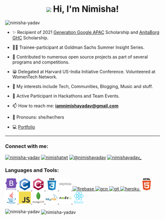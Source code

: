<!---
nimisha-yadav/nimisha-yadav is a ✨ special ✨ repository because its `README.md` (this file) appears on your GitHub profile.
You can click the Preview link to take a look at your changes.
--->

<h1 align="center"><img src="https://c.tenor.com/SNL9_xhZl9oAAAAj/waving-hand-joypixels.gif" width="45px"> Hi, I'm Nimisha!</h1>
<p align="left"> <img src="https://komarev.com/ghpvc/?username=nimisha-yadav&label=Profile%20Views&color=0e75b6&style=flat" alt="nimisha-yadav" /> </p>

- ✨ Recipient of 2021 [Generation Google APAC](https://buildyourfuture.withgoogle.com/scholarships/google-scholarship-recipients/) Scholarship and [AnitaBorg GHC](https://ghc.anitab.org/) Scholarship.

- 👩‍💻 Trainee-participant at Goldman Sachs Summer Insight Series.
-  📍 Contributed to numerous open source projects as part of several programs and competitions.
- 😀 Delegated at Harvard US-India Initiative Conference. Volunteered at WomenTech Network.
- 🚀 My interests include Tech, Communities, Blogging, Music and stuff.
- 🤝 Active Participant in Hackathons and Team Events.
- 📫 How to reach me: **iamnimishayadav@gmail.com**
- 💠 Pronouns: she/her/hers
- 💻 [Portfolio](https://nimisha-yadav.web.app)

<hr>
<h3 align="left">Connect with me:</h3>
<p align="left">
<a href="https://linkedin.com/in/nimisha-yadav" target="blank"><img align="center" src="https://raw.githubusercontent.com/rahuldkjain/github-profile-readme-generator/master/src/images/icons/Social/linked-in-alt.svg" alt="nimisha-yadav" height="27" width="40" /></a>
<a href="https://twitter.com/nimisha_y" target="blank"><img align="center" src="https://raw.githubusercontent.com/rahuldkjain/github-profile-readme-generator/master/src/images/icons/Social/twitter.svg" alt="nimishatwt" height="30" width="40" /></a>
<a href="https://medium.com/@nimishayadav" target="blank"><img align="center" src="https://cdn.jsdelivr.net/npm/simple-icons@3.1.0/icons/medium.svg" alt="@nimishayadav" height="30" width="40" /></a>
<a href="https://instagram.com/nimishayadav_" target="blank"><img align="center" src="https://raw.githubusercontent.com/rahuldkjain/github-profile-readme-generator/master/src/images/icons/Social/instagram.svg" alt="nimishayadav_" height="30" width="40" /></a>
</p>
<h3 align="left">Languages and Tools:</h3>
<p align="left"> <a href="https://getbootstrap.com" target="_blank"> <img src="https://raw.githubusercontent.com/devicons/devicon/master/icons/bootstrap/bootstrap-plain-wordmark.svg" alt="bootstrap" width="40" height="40"/> </a> <a href="https://www.cprogramming.com/" target="_blank"> <img src="https://raw.githubusercontent.com/devicons/devicon/master/icons/c/c-original.svg" alt="c" width="40" height="40"/> </a> <a href="https://www.w3schools.com/cpp/" target="_blank"> <img src="https://raw.githubusercontent.com/devicons/devicon/master/icons/cplusplus/cplusplus-original.svg" alt="cplusplus" width="40" height="40"/> </a> <a href="https://www.w3schools.com/css/" target="_blank"> <img src="https://raw.githubusercontent.com/devicons/devicon/master/icons/css3/css3-original-wordmark.svg" alt="css3" width="40" height="40"/> </a> <a href="https://expressjs.com" target="_blank"> <img src="https://raw.githubusercontent.com/devicons/devicon/master/icons/express/express-original-wordmark.svg" alt="express" width="40" height="40"/> </a> <a href="https://firebase.google.com/" target="_blank"> <img src="https://www.vectorlogo.zone/logos/firebase/firebase-icon.svg" alt="firebase" width="40" height="40"/> </a> <a href="https://cloud.google.com" target="_blank"> <img src="https://www.vectorlogo.zone/logos/google_cloud/google_cloud-icon.svg" alt="gcp" width="40" height="40"/> </a> <a href="https://git-scm.com/" target="_blank"> <img src="https://www.vectorlogo.zone/logos/git-scm/git-scm-icon.svg" alt="git" width="40" height="40"/> </a> <a href="https://heroku.com" target="_blank"> <img src="https://www.vectorlogo.zone/logos/heroku/heroku-icon.svg" alt="heroku" width="40" height="40"/> </a> <a href="https://www.w3.org/html/" target="_blank"> <img src="https://raw.githubusercontent.com/devicons/devicon/master/icons/html5/html5-original-wordmark.svg" alt="html5" width="40" height="40"/> </a> <a href="https://www.java.com" target="_blank"> <img src="https://raw.githubusercontent.com/devicons/devicon/master/icons/java/java-original.svg" alt="java" width="40" height="40"/> </a> <a href="https://developer.mozilla.org/en-US/docs/Web/JavaScript" target="_blank"> <img src="https://raw.githubusercontent.com/devicons/devicon/master/icons/javascript/javascript-original.svg" alt="javascript" width="40" height="40"/> </a> <a href="https://www.mongodb.com/" target="_blank"> <img src="https://raw.githubusercontent.com/devicons/devicon/master/icons/mongodb/mongodb-original-wordmark.svg" alt="mongodb" width="40" height="40"/> </a> <a href="https://www.mysql.com/" target="_blank"> <img src="https://raw.githubusercontent.com/devicons/devicon/master/icons/mysql/mysql-original-wordmark.svg" alt="mysql" width="40" height="40"/> </a> <a href="https://nodejs.org" target="_blank"> <img src="https://raw.githubusercontent.com/devicons/devicon/master/icons/nodejs/nodejs-original-wordmark.svg" alt="nodejs" width="40" height="40"/> </a> <a href="https://reactjs.org/" target="_blank"> <img src="https://raw.githubusercontent.com/devicons/devicon/master/icons/react/react-original-wordmark.svg" alt="react" width="40" height="40"/> </a> </p>

<p><img align="left" src="https://github-readme-stats.vercel.app/api/top-langs?username=nimisha-yadav&show_icons=true&locale=en&layout=compact" alt="nimisha-yadav" /></p>

<p>&nbsp;<img align="center" src="https://github-readme-stats.vercel.app/api?username=nimisha-yadav&show_icons=true&locale=en" alt="nimisha-yadav" /></p>

